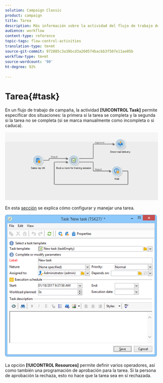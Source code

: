 ```yaml
---
solution: Campaign Classic
product: campaign
title: Tarea
description: Más información sobre la actividad del flujo de trabajo de Tarea
audience: workflow
content-type: reference
topic-tags: flow-control-activities
translation-type: tm+mt
source-git-commit: 972885c3a38bcd3a260574bacbb3f507e11ae05b
workflow-type: tm+mt
source-wordcount: '90'
ht-degree: 92%

---
```



# Tarea{#task}

En un flujo de trabajo de campaña, la actividad **[!UICONTROL Task]** permite especificar dos situaciones: la primera si la tarea se completa y la segunda si la tarea no se completa (si se marca manualmente como incompleta o si caduca).

![](assets/mrm_task_in_workflow.png)

En esta [sección](../../campaign/using/creating-and-managing-tasks.md) se explica cómo configurar y manejar una tarea.

![](assets/wkf_task_activity.png)

La opción **[!UICONTROL Resources]** permite definir varios operadores, así como también una programación de aprobación para la tarea. Si la persona de aprobación la rechaza, esto no hace que la tarea sea en sí rechazada.
